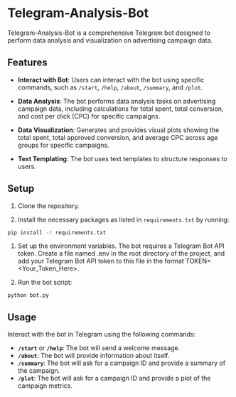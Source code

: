 # Telegram-Analysis-Bot

Telegram-Analysis-Bot is a comprehensive Telegram bot designed to perform data analysis and visualization on advertising campaign data.

## Features

- **Interact with Bot**: Users can interact with the bot using specific commands, such as `/start`, `/help`, `/about`, `/summary`, and `/plot`.

- **Data Analysis**: The bot performs data analysis tasks on advertising campaign data, including calculations for total spent, total conversion, and cost per click (CPC) for specific campaigns.

- **Data Visualization**: Generates and provides visual plots showing the total spent, total approved conversion, and average CPC across age groups for specific campaigns.

- **Text Templating**: The bot uses text templates to structure responses to users.

## Setup

1. Clone the repository.

2. Install the necessary packages as listed in `requirements.txt` by running:
```bash
pip install -r requirements.txt
```

1. Set up the environment variables. The bot requires a Telegram Bot API token. Create a file named .env in the root directory of the project, and add your Telegram Bot API token to this file in the format TOKEN=<Your_Token_Here>.

1. Run the bot script:

```
python bot.py
```

## Usage
Interact with the bot in Telegram using the following commands:

* **`/start`** or **`/help`**: The bot will send a welcome message.
* **`/about`**: The bot will provide information about itself.
* **`/summary`**: The bot will ask for a campaign ID and provide a summary of the campaign.
* **`/plot`**: The bot will ask for a campaign ID and provide a plot of the campaign metrics.
